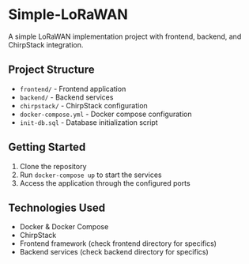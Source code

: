 # Simple-LoRaWAN

A simple LoRaWAN implementation project with frontend, backend, and ChirpStack integration.

## Project Structure

- `frontend/` - Frontend application
- `backend/` - Backend services
- `chirpstack/` - ChirpStack configuration
- `docker-compose.yml` - Docker compose configuration
- `init-db.sql` - Database initialization script

## Getting Started

1. Clone the repository
2. Run `docker-compose up` to start the services
3. Access the application through the configured ports

## Technologies Used

- Docker & Docker Compose
- ChirpStack
- Frontend framework (check frontend directory for specifics)
- Backend services (check backend directory for specifics)
